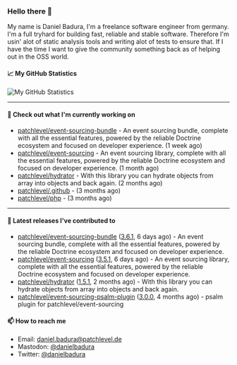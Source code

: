### Hello there 👋

My name is Daniel Badura, I'm a freelance software engineer from germany. I'm a full tryhard for building fast, reliable and stable software. 
Therefore I'm usin' alot of static analysis tools and writing alot of tests to ensure that. If I have the time I want to give the community something back as of helping out in the OSS world.

#### 📈 My GitHub Statistics

![My GitHub Statistics](https://github-readme-stats.vercel.app/api?username=DanielBadura&show_icons=true&count_private=true&hide_title=true)

---

#### 👷 Check out what I'm currently working on

- [patchlevel/event-sourcing-bundle](https://github.com/patchlevel/event-sourcing-bundle) - An event sourcing bundle, complete with all the essential features, powered by the reliable Doctrine ecosystem and focused on developer experience. (1 week ago)
- [patchlevel/event-sourcing](https://github.com/patchlevel/event-sourcing) - An event sourcing library, complete with all the essential features,  powered by the reliable Doctrine ecosystem and focused on developer experience. (1 month ago)
- [patchlevel/hydrator](https://github.com/patchlevel/hydrator) - With this library you can hydrate objects from array into objects and back again.  (2 months ago)
- [patchlevel/.github](https://github.com/patchlevel/.github) -  (3 months ago)
- [patchlevel/php](https://github.com/patchlevel/php) -  (3 months ago)

---

#### 🔭 Latest releases I've contributed to

- [patchlevel/event-sourcing-bundle](https://github.com/patchlevel/event-sourcing-bundle) ([3.6.1](https://github.com/patchlevel/event-sourcing-bundle/releases/tag/3.6.1), 6 days ago) - An event sourcing bundle, complete with all the essential features, powered by the reliable Doctrine ecosystem and focused on developer experience.
- [patchlevel/event-sourcing](https://github.com/patchlevel/event-sourcing) ([3.5.1](https://github.com/patchlevel/event-sourcing/releases/tag/3.5.1), 6 days ago) - An event sourcing library, complete with all the essential features,  powered by the reliable Doctrine ecosystem and focused on developer experience.
- [patchlevel/hydrator](https://github.com/patchlevel/hydrator) ([1.5.1](https://github.com/patchlevel/hydrator/releases/tag/1.5.1), 2 months ago) - With this library you can hydrate objects from array into objects and back again. 
- [patchlevel/event-sourcing-psalm-plugin](https://github.com/patchlevel/event-sourcing-psalm-plugin) ([3.0.0](https://github.com/patchlevel/event-sourcing-psalm-plugin/releases/tag/3.0.0), 4 months ago) - psalm plugin for patchlevel/event-sourcing

#### 📫 How to reach me

- Email: [daniel.badura@patchlevel.de](mailto:daniel.badura@patchlevel.de)
- Mastodon: <a rel="me" href="https://phpc.social/@danielbadura">@danielbadura</a>
- Twitter: [@danielbadura](https://twitter.com/danielbadura)
